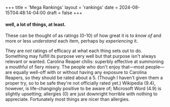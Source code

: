 +++
title = 'Mega Rankings'
layout = 'rankings'
date = 2024-08-15T04:48:14-04:00
draft = false
+++

#### well, a lot of things, at least.

These can be thought of as ratings (0-10) of how great it is to _know of_ and more or less _understand_ each item, perhaps by _experiencing_ it.

They are _not_ ratings of efficacy at what each thing sets out to do. Something may fulfill its purpose very well but that purpose isn't always relevant or wanted. Carolina Reaper chilis: superbly effective at summoning a mouthful of fiery misery. The people who don't enjoy that&mdash;most people&mdash; are equally well-off with or without having any exposure to Carolina Reapers, so they should be rated about a 5. (Though I haven't given them a proper try, so to be safe they're not officially rated yet.) Wikipedia (9.4), however, is life-changingly positive to be aware of; Microsoft Word (4.9) is slightly upsetting; allergies (0) are just downright horrible with nothing to appreciate. Fortunately most things are nicer than allergies.
